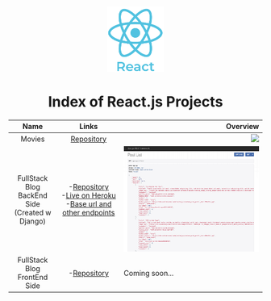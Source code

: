 <p align="center"> 
    <img src='Assets/logo_react.png' height=130>
    <h1 align="center">Index of React.js Projects</h1>
</p> 
  
| Name     | Links                                                      |           Overview                  |
|:--------:|:--------------------------------------------------------------:|------------------------------------:|
|Movies | [Repository](https://github.com/SemihDurmus/SDR_01_Movies)| <img src='Assets/Movies40s2.gif' width='700px'>|
|FullStack Blog<br/>BackEnd Side <br/> (Created w Django)  | -[Repository](https://github.com/SemihDurmus/Fullstack_Blog_App_Backend.git)<br/> -[Live on Heroku](https://fsblog-backend.herokuapp.com/api/post-list/)<br/> -[Base url and other endpoints](https://fsblog-backend.herokuapp.com/)| <img src='Assets/blog_backend.png' width='700px'>|
|FullStack Blog<br/>FrontEnd Side | -[Repository](https://github.com/SemihDurmus/FullStack_Blog_App_FrontEnd)<br/> | <p align="left">Coming soon...</p>|
